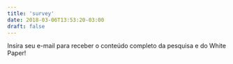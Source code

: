 ```yaml
---
title: 'survey'
date: 2018-03-06T13:53:20-03:00
draft: false
---
```


Insira seu e-mail para receber o conteúdo completo da pesquisa e do White Paper!
